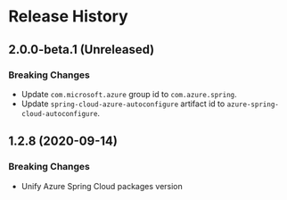 # Release History

## 2.0.0-beta.1 (Unreleased)
### Breaking Changes
- Update `com.microsoft.azure` group id to `com.azure.spring`.
- Update `spring-cloud-azure-autoconfigure` artifact id to `azure-spring-cloud-autoconfigure`.

## 1.2.8 (2020-09-14)
### Breaking Changes
- Unify Azure Spring Cloud packages version
